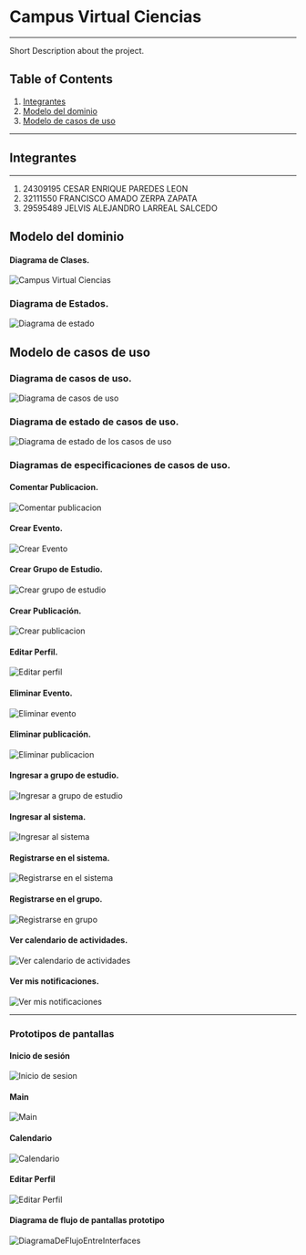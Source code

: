 # Campus Virtual Ciencias
***
Short Description about the project.

## Table of Contents
1. [Integrantes](#integrantes)
2. [Modelo del dominio](#modelo-del-dominio)
3. [Modelo de casos de uso](#modelo-de-casos-de-uso)

***
## Integrantes
***
1. 24309195    CESAR ENRIQUE     PAREDES LEON
2. 32111550    FRANCISCO AMADO    ZERPA ZAPATA
3. 29595489    JELVIS ALEJANDRO    LARREAL SALCEDO

## Modelo del dominio
#### Diagrama de Clases.
![Campus Virtual Ciencias](https://github.com/user-attachments/assets/4dc54f93-8a6d-4cec-88e6-54aa93f77217)
### Diagrama de Estados.
![Diagrama de estado](https://github.com/user-attachments/assets/c6c60c60-a238-4fcb-a6d8-7fcf93f2f165)

## Modelo de casos de uso
### Diagrama de casos de uso.
![Diagrama de casos de uso](https://github.com/user-attachments/assets/33792aac-1449-4a66-8cdd-6edd935e999b)
### Diagrama de estado de casos de uso.
![Diagrama de estado de los casos de uso](https://github.com/user-attachments/assets/96eacb16-bfd6-4d69-bc19-90d4327ff938)
### Diagramas de especificaciones de casos de uso.
#### Comentar Publicacion.
![Comentar publicacion](https://github.com/user-attachments/assets/ed523660-96b1-4f37-b128-6f86e9be6bba)
#### Crear Evento.
![Crear Evento](https://github.com/user-attachments/assets/d141c0e8-c171-412a-8b6e-64dc4f825c4e)
#### Crear Grupo de Estudio.
![Crear grupo de estudio](https://github.com/user-attachments/assets/19be5be5-8957-4687-81cb-0d72f7c29903)
#### Crear Publicación.
![Crear publicacion](https://github.com/user-attachments/assets/ef7b890e-f47e-48cd-b6a6-e5d872506066)
#### Editar Perfil.
![Editar perfil](https://github.com/user-attachments/assets/b43d1b6c-2b47-49c9-81f6-3b497b0fbac2)
#### Eliminar Evento.
![Eliminar evento](https://github.com/user-attachments/assets/9cbe0509-77db-4a46-be57-fd18a7822573)
#### Eliminar publicación.
![Eliminar publicacion](https://github.com/user-attachments/assets/d105c148-9687-47e1-ae42-6b68b50626d5)
#### Ingresar a grupo de estudio.
![Ingresar a grupo de estudio](https://github.com/user-attachments/assets/a3be9fe2-ef7d-4b92-9a18-35f480478ecc)
#### Ingresar al sistema.
![Ingresar al sistema](https://github.com/user-attachments/assets/a52f3d73-8cdf-40be-a9be-3f464dcfdfc9)
#### Registrarse en el sistema.
![Registrarse en el sistema](https://github.com/user-attachments/assets/f7957e76-7e92-493f-b43e-a638dd302d49)
#### Registrarse en el grupo.
![Registrarse en grupo](https://github.com/user-attachments/assets/8b8e7415-4aa4-42a4-9ae7-e092a9441a19)
#### Ver calendario de actividades.
![Ver calendario de actividades](https://github.com/user-attachments/assets/05d87640-f9c5-4b1b-b271-4d68b5abd8d4)
#### Ver mis notificaciones.
![Ver mis notificaciones](https://github.com/user-attachments/assets/e133e288-db6f-438d-8da1-1ae9a935e999)
***
### Prototipos de pantallas
#### Inicio de sesión
![Inicio de sesion](https://github.com/user-attachments/assets/1d047476-8a1c-4ede-bade-25f3f797fc69)
#### Main
![Main](https://github.com/user-attachments/assets/dfdeee9a-e59c-4c74-a184-8743f3e0778d)
#### Calendario
![Calendario](https://github.com/user-attachments/assets/88daab2b-f401-4a82-a106-d7875205bfe8)
#### Editar Perfil
![Editar Perfil](https://github.com/user-attachments/assets/0079278d-fa99-4560-92fc-afb2f516e47c)
#### Diagrama de flujo de pantallas prototipo
![DiagramaDeFlujoEntreInterfaces](https://github.com/user-attachments/assets/452ac937-11ee-44ef-8cae-a77c2d1164b2)


